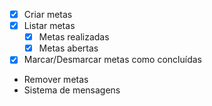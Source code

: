 - [x] Criar metas
- [x] Listar metas 
  - [x] Metas realizadas
  - [x] Metas abertas
- [x] Marcar/Desmarcar metas como concluídas
- Remover metas
- Sistema de mensagens